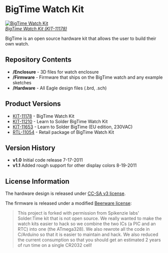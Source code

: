 BigTime Watch Kit
=================

[![BigTime Watch Kit](https://dlnmh9ip6v2uc.cloudfront.net/images/products/1/1/1/7/8/Watch-01-Working\(Pathed\)_medium.jpg)  
*BigTime Watch Kit (KIT-11178)*](https://www.sparkfun.com/products/11178)

BigTime is an open source hardware kit that allows the user to build their own watch.

Repository Contents
-------------------
* **/Enclosure** - 3D files for watch enclosure
* **/Firmware** - Firmware that ships on the BigTime watch and any example sketches
* **/Hardware** - All Eagle design files (.brd, .sch)

Product Versions
----------------
* [KIT-11178](https://www.sparkfun.com/products/11178) - BigTime Watch Kit
* [KIT-11210](https://www.sparkfun.com/products/11210) - Learn to Solder BigTime Watch Kit
* [KIT-11653](https://www.sparkfun.com/products/11653) - Learn to Solder BigTime (EU edition, 230VAC)
* [RTL-11054](https://www.sparkfun.com/products/11054) - Retail package of BigTime Watch Kit

Version History
---------------
* **v1.0** Initial code release 7-17-2011
* **v1.1** Added rough support for other display colors 8-19-2011

License Information
-------------------
The hardware design is released under [CC-SA v3 license](http://creativecommons.org/licenses/by-sa/3.0/us/).  

The firmware is released under a modified [Beerware license](http://en.wikipedia.org/wiki/Beerware):  
> This project is forked with permission from Spikenzie labs' Solder:Time kit that is not open source. We really wanted to make the watch kits easier to hack so we combine the two ICs (a PIC and an RTC) into one (the ATmega328). We also rewrote all the code in C/Arduino so that it is easier to maintain and hack. We also reduced the current consumption so that you should get an estimated 2 years of run time on a single CR2032 cell!
